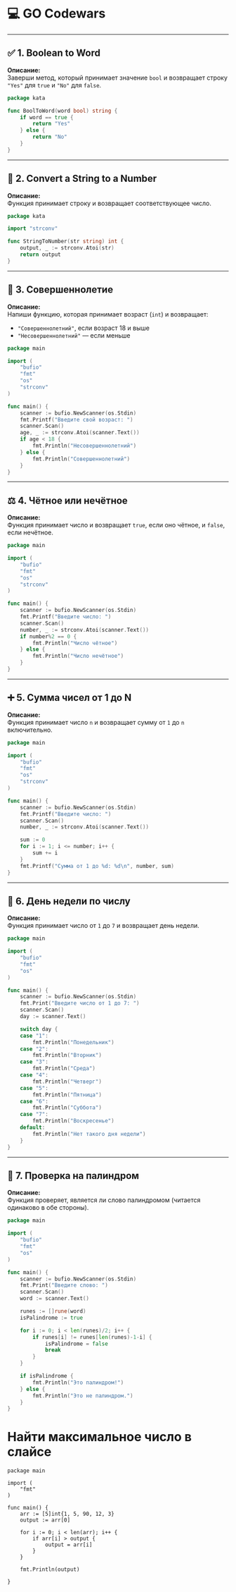 
# 💻 GO Codewars

---

## ✅ 1. Boolean to Word

**Описание:**  
Заверши метод, который принимает значение `bool` и возвращает строку `"Yes"` для `true` и `"No"` для `false`.

```go
package kata

func BoolToWord(word bool) string {
	if word == true {
		return "Yes"
	} else {
		return "No"
	}
}
```

---

## 🔢 2. Convert a String to a Number

**Описание:**  
Функция принимает строку и возвращает соответствующее число.

```go
package kata

import "strconv"

func StringToNumber(str string) int {
	output, _ := strconv.Atoi(str)
	return output
}
```

---

## 👶 3. Совершеннолетие

**Описание:**  
Напиши функцию, которая принимает возраст (`int`) и возвращает:
- `"Совершеннолетний"`, если возраст 18 и выше  
- `"Несовершеннолетний"` — если меньше

```go
package main

import (
	"bufio"
	"fmt"
	"os"
	"strconv"
)

func main() {
	scanner := bufio.NewScanner(os.Stdin)
	fmt.Printf("Введите свой возраст: ")
	scanner.Scan()
	age, _ := strconv.Atoi(scanner.Text())
	if age < 18 {
		fmt.Println("Несовершеннолетний")
	} else {
		fmt.Println("Совершеннолетний")
	}
}
```

---

## ⚖️ 4. Чётное или нечётное

**Описание:**  
Функция принимает число и возвращает `true`, если оно чётное, и `false`, если нечётное.

```go
package main

import (
	"bufio"
	"fmt"
	"os"
	"strconv"
)

func main() {
	scanner := bufio.NewScanner(os.Stdin)
	fmt.Printf("Введите число: ")
	scanner.Scan()
	number, _ := strconv.Atoi(scanner.Text())
	if number%2 == 0 {
		fmt.Println("Число чётное")
	} else {
		fmt.Println("Число нечётное")
	}
}
```

---

## ➕ 5. Сумма чисел от 1 до N

**Описание:**  
Функция принимает число `n` и возвращает сумму от `1` до `n` включительно.

```go
package main

import (
	"bufio"
	"fmt"
	"os"
	"strconv"
)

func main() {
	scanner := bufio.NewScanner(os.Stdin)
	fmt.Printf("Введите число: ")
	scanner.Scan()
	number, _ := strconv.Atoi(scanner.Text())

	sum := 0
	for i := 1; i <= number; i++ {
		sum += i
	}
	fmt.Printf("Сумма от 1 до %d: %d\n", number, sum)
}
```

---

## 📅 6. День недели по числу

**Описание:**  
Функция принимает число от `1` до `7` и возвращает день недели.

```go
package main

import (
	"bufio"
	"fmt"
	"os"
)

func main() {
	scanner := bufio.NewScanner(os.Stdin)
	fmt.Print("Введите число от 1 до 7: ")
	scanner.Scan()
	day := scanner.Text()

	switch day {
	case "1":
		fmt.Println("Понедельник")
	case "2":
		fmt.Println("Вторник")
	case "3":
		fmt.Println("Среда")
	case "4":
		fmt.Println("Четверг")
	case "5":
		fmt.Println("Пятница")
	case "6":
		fmt.Println("Суббота")
	case "7":
		fmt.Println("Воскресенье")
	default:
		fmt.Println("Нет такого дня недели")
	}
}
```

---

## 🔁 7. Проверка на палиндром

**Описание:**  
Функция проверяет, является ли слово палиндромом (читается одинаково в обе стороны).

```go
package main

import (
	"bufio"
	"fmt"
	"os"
)

func main() {
	scanner := bufio.NewScanner(os.Stdin)
	fmt.Print("Введите слово: ")
	scanner.Scan()
	word := scanner.Text()

	runes := []rune(word)
	isPalindrome := true

	for i := 0; i < len(runes)/2; i++ {
		if runes[i] != runes[len(runes)-1-i] {
			isPalindrome = false
			break
		}
	}

	if isPalindrome {
		fmt.Println("Это палиндром!")
	} else {
		fmt.Println("Это не палиндром.")
	}
}
```

# Найти максимальное число в слайсе

```
package main

import (
	"fmt"
)

func main() {
	arr := [5]int{1, 5, 90, 12, 3}
	output := arr[0]

	for i := 0; i < len(arr); i++ {
		if arr[i] > output {
			output = arr[i]
		}
	}

	fmt.Println(output)

}

```
